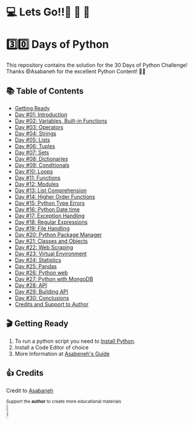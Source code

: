 #  💻 Lets Go!!🚀 🚀 🚀 

#  3️⃣0️⃣ Days of Python 

This repository contains the solution for the 30 Days of Python Challenge!
Thanks @Asabaneh for the excellent Python Content! 👋🏻


## 📚 Table of Contents
- [Getting Ready](#--getting-ready)
- [Day #01: Introduction](https://github.com/zidude1234/30_Days_of_Python/tree/main/Day%2001)
- [Day #02: Variables, Built-in Functions](https://github.com/zidude1234/30_Days_of_Python/tree/main/Day%2002)
- [Day #03: Operators](https://github.com/zidude1234/30_Days_of_Python/tree/main/Day03)
- [Day #04: Strings](https://github.com/zidude1234/30_Days_of_Python/tree/main/Day%2004)
- [Day #05: Lists](https://github.com/zidude1234/30_Days_of_Python/tree/main/Day%2005)
- [Day #06: Tuples](https://github.com/zidude1234/30_Days_of_Python/tree/main/Day%2006)
- [Day #07: Sets](https://github.com/zidude1234/30_Days_of_Python/tree/main/Day%2007)
- [Day #08: Dictionaries](https://github.com/zidude1234/30_Days_of_Python/tree/main/Day%2008)
- [Day #09: Conditionals](https://github.com/zidude1234/30_Days_of_Python/tree/main/Day%2009)
- [Day #10: Loops](https://github.com/zidude1234/30_Days_of_Python/tree/main/Day%2010)
- [Day #11: Functions](https://github.com/zidude1234/30_Days_of_Python/tree/main/Day%2011)
- [Day #12: Modules](https://github.com/zidude1234/30_Days_of_Python/tree/main/Day%2012)
- [Day #13: List Comprehension](https://github.com/zidude1234/30_Days_of_Python/tree/main/Day%2013)
- [Day #14: Higher Order Functions](https://github.com/zidude1234/30_Days_of_Python/tree/main/Day%2014)
- [Day #15: Python Type Errors](https://github.com/zidude1234/30_Days_of_Python/tree/main/Day%2015)
- [Day #16: Python Date time](https://github.com/zidude1234/30_Days_of_Python/tree/main/Day%2016)
- [Day #17: Exception Handling](https://github.com/zidude1234/30_Days_of_Python/tree/main/Day%2017)
- [Day #18: Regular Expressions](https://github.com/zidude1234/30_Days_of_Python/tree/main/Day%2018)
- [Day #19: File Handling](https://github.com/zidude1234/30_Days_of_Python/tree/main/Day%2019)
- [Day #20: Python Package Manager](https://github.com/zidude1234/30_Days_of_Python/tree/main/Day%2020)
- [Day #21: Classes and Objects](https://github.com/zidude1234/30_Days_of_Python/tree/main/Day%2021)
- [Day #22: Web Scraping](https://github.com/zidude1234/30_Days_of_Python/tree/main/Day%2022)
- [Day #23: Virtual Environment](https://github.com/zidude1234/30_Days_of_Python/tree/main/Day%2023)
- [Day #24: Statistics](https://github.com/zidude1234/30_Days_of_Python/tree/main/Day%2024)
- [Day #25: Pandas](https://github.com/zidude1234/30_Days_of_Python/tree/main/Day%2025)
- [Day #26: Python web](#Python-web)
- [Day #27: Python with MongoDB](#Python-with-MongoDB)
- [Day #28: API](#API)
- [Day #29: Building API](#Building-API)
- [Day #30: Conclusions](#Conclusions)
- [Credits and Support to Author](#Credits)


## 🎬  Getting Ready
1. To run a python script you need to [Install Python](https://www.python.org/).
2. Install a Code Editor of choice
3. More Information at [Asabeneh's Guide](https://github.com/Asabeneh/30-Days-Of-Python#environment-setup)


## 👍 Credits
Credit to <a href =  https://github.com/Asabeneh/30-Days-Of-Python>Asabaneh </a>
<div>
<small> Support the <strong>author</strong> to create more educational materials</small> <br />  
<a href = "https://www.paypal.me/asabeneh"><img src='https://raw.githubusercontent.com/Asabeneh/30-Days-Of-Python/master/images/paypal_lg.png' alt='Paypal Logo' style="width:10%"/></a>
</div>

